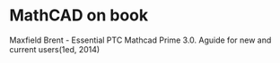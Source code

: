 # MathCAD on book 
Maxfield Brent - Essential PTC Mathcad Prime 3.0. Aguide for new and current users(1ed, 2014)

